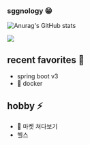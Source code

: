 ### sggnology 😁

![Anurag's GitHub stats](https://github-readme-stats.vercel.app/api?username=sggnology&show_icons=true&theme=radical)

<a href=""> <img align="center" src="https://github-readme-stats-sigma-five.vercel.app/api/top-langs/?username=sggnology&theme=react&line_height=40&hide=css"/> </a>

## recent favorites 🌱
- spring boot v3
- 🐳 docker 

## hobby ⚡
- 🥕 마켓 쳐다보기
- 헬스
<!--
**sggnology/sggnology** is a ✨ _special_ ✨ repository because its `README.md` (this file) appears on your GitHub profile.

Here are some ideas to get you started:

- 🔭 I’m currently working on ...
- 🌱 I’m currently learning ...
- 👯 I’m looking to collaborate on ...
- 🤔 I’m looking for help with ...
- 💬 Ask me about ...
- 📫 How to reach me: ...
- 😄 Pronouns: ...
- ⚡ Fun fact: ...
-->

